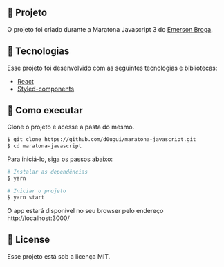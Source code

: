 <!-- <img align="center" src="src/assets/tela.png" alt="to-do"> -->

## 📖 Projeto

O projeto foi criado durante a Maratona Javascript 3 do [Emerson Broga](https://www.youtube.com/channel/UC29n3f6JhwqtD-kCJi_BwoA).

## 🧪 Tecnologias

Esse projeto foi desenvolvido com as seguintes tecnologias e bibliotecas:

- [React](https://reactjs.org)
- [Styled-components](https://styled-components.com/)

## 🚀 Como executar

Clone o projeto e acesse a pasta do mesmo.

```bash
$ git clone https://github.com/d0ugui/maratona-javascript.git
$ cd maratona-javascript
```

Para iniciá-lo, siga os passos abaixo:

```bash
# Instalar as dependências
$ yarn

# Iniciar o projeto
$ yarn start
```

O app estará disponível no seu browser pelo endereço http://localhost:3000/

## 📝 License

Esse projeto está sob a licença MIT.
